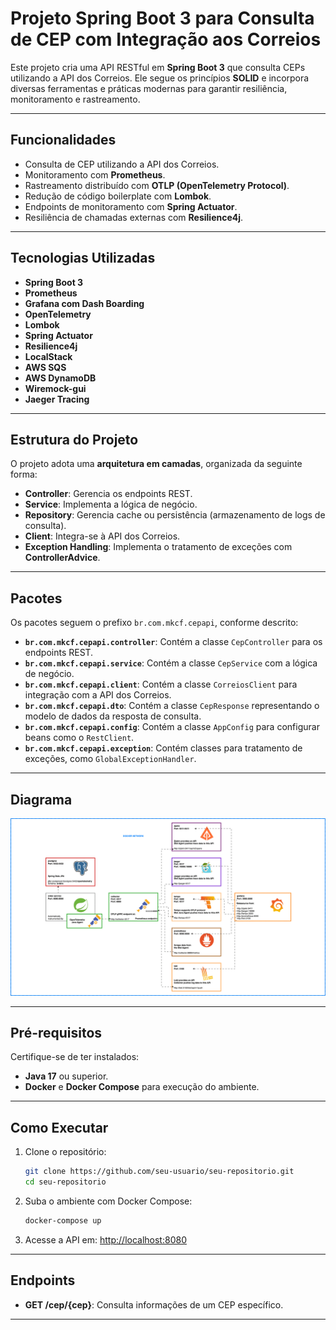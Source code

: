 # Projeto Spring Boot 3 para Consulta de CEP com Integração aos Correios

Este projeto cria uma API RESTful em **Spring Boot 3** que consulta CEPs utilizando a API dos Correios. Ele segue os princípios **SOLID** e incorpora diversas ferramentas e práticas modernas para garantir resiliência, monitoramento e rastreamento.

---

## **Funcionalidades**

- Consulta de CEP utilizando a API dos Correios.
- Monitoramento com **Prometheus**.
- Rastreamento distribuído com **OTLP (OpenTelemetry Protocol)**.
- Redução de código boilerplate com **Lombok**.
- Endpoints de monitoramento com **Spring Actuator**.
- Resiliência de chamadas externas com **Resilience4j**.

---

## **Tecnologias Utilizadas**

- **Spring Boot 3**
- **Prometheus**
- **Grafana com Dash Boarding**
- **OpenTelemetry**
- **Lombok**
- **Spring Actuator**
- **Resilience4j**
- **LocalStack**
- **AWS SQS**
- **AWS DynamoDB**
- **Wiremock-gui**
- **Jaeger Tracing**

---

## **Estrutura do Projeto**

O projeto adota uma **arquitetura em camadas**, organizada da seguinte forma:

- **Controller**: Gerencia os endpoints REST.
- **Service**: Implementa a lógica de negócio.
- **Repository**: Gerencia cache ou persistência (armazenamento de logs de consulta).
- **Client**: Integra-se à API dos Correios.
- **Exception Handling**: Implementa o tratamento de exceções com **ControllerAdvice**.

---

## **Pacotes**

Os pacotes seguem o prefixo `br.com.mkcf.cepapi`, conforme descrito:

- **`br.com.mkcf.cepapi.controller`**: Contém a classe `CepController` para os endpoints REST.
- **`br.com.mkcf.cepapi.service`**: Contém a classe `CepService` com a lógica de negócio.
- **`br.com.mkcf.cepapi.client`**: Contém a classe `CorreiosClient` para integração com a API dos Correios.
- **`br.com.mkcf.cepapi.dto`**: Contém a classe `CepResponse` representando o modelo de dados da resposta de consulta.
- **`br.com.mkcf.cepapi.config`**: Contém a classe `AppConfig` para configurar beans como o `RestClient`.
- **`br.com.mkcf.cepapi.exception`**: Contém classes para tratamento de exceções, como `GlobalExceptionHandler`.

---

## **Diagrama**

![Diagrama do Projeto](gif/diagram.gif)

---

## **Pré-requisitos**

Certifique-se de ter instalados:

- **Java 17** ou superior.
- **Docker** e **Docker Compose** para execução do ambiente.

---

## **Como Executar**

1. Clone o repositório:
   ```bash
   git clone https://github.com/seu-usuario/seu-repositorio.git
   cd seu-repositorio
   ```

2. Suba o ambiente com Docker Compose:
   ```bash
   docker-compose up
   ```

3. Acesse a API em: [http://localhost:8080](http://localhost:8080)

---
## **Endpoints**
- **GET /cep/{cep}**: Consulta informações de um CEP específico.
---



